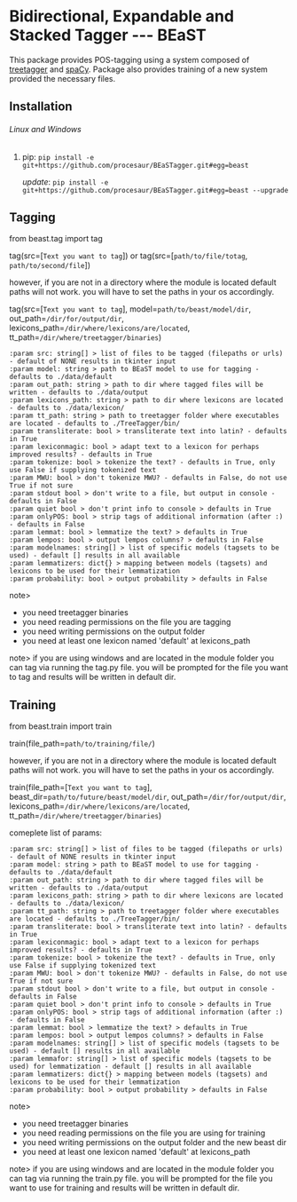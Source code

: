 # Bidirectional, Expandable and Stacked Tagger --- BEaST

This package provides POS-tagging using a system composed of [treetagger](https://www.cis.uni-muenchen.de/~schmid/tools/TreeTagger/) and [spaCy](https://spacy.io/).
Package also provides training of a new system provided the necessary files.

## Installation
###### Linux and Windows
1. pip: `pip install -e git+https://github.com/procesaur/BEaSTagger.git#egg=beast`

   *update*: `pip install -e git+https://github.com/procesaur/BEaSTagger.git#egg=beast --upgrade`

## Tagging

from beast.tag import tag

tag(src=[`Text you want to tag`])
or
tag(src=[`path/to/file/totag`, `path/to/second/file`])

however, if you are not in a directory where the module is located default paths will not work.
you will have to set the paths in your os accordingly.

tag(src=[`Text you want to tag`],
model=`path/to/beast/model/dir`,
out_path=`/dir/for/output/dir`,
lexicons_path=`/dir/where/lexicons/are/located`,
tt_path=`/dir/where/treetagger/binaries`)

    :param src: string[] > list of files to be tagged (filepaths or urls) - default of NONE results in tkinter input
    :param model: string > path to BEaST model to use for tagging - defaults to ./data/default
    :param out_path: string > path to dir where tagged files will be written - defaults to ./data/output
    :param lexicons_path: string > path to dir where lexicons are located - defaults to ./data/lexicon/
    :param tt_path: string > path to treetagger folder where executables are located - defaults to ./TreeTagger/bin/
    :param transliterate: bool > transliterate text into latin? - defaults in True
    :param lexiconmagic: bool > adapt text to a lexicon for perhaps improved results? - defaults in True
    :param tokenize: bool > tokenize the text? - defaults in True, only use False if supplying tokenized text
    :param MWU: bool > don't tokenize MWU? - defaults in False, do not use True if not sure
    :param stdout bool > don't write to a file, but output in console - defaults in False
    :param quiet bool > don't print info to console > defaults in True
    :param onlyPOS: bool > strip tags of additional information (after :) - defaults in False
    :param lemmat: bool > lemmatize the text? > defaults in True
    :param lempos: bool > output lempos columns? > defaults in False
    :param modelnames: string[] > list of specific models (tagsets to be used) - default [] results in all available
    :param lemmatizers: dict{} > mapping between models (tagsets) and lexicons to be used for their lemmatization
    :param probability: bool > output probability > defaults in False

note>
- you need treetagger binaries
- you need reading permissions on the file you are tagging 
- you need writing permissions on the output folder
- you need at least one lexicon named 'default' at lexicons_path

note>
   if you are using windows and are located in the module folder you can tag via running the tag.py file.
   you will be prompted for the file you want to tag and results will be written in default dir.

## Training

from beast.train import train

train(file_path=`path/to/training/file/`)

however, if you are not in a directory where the module is located default paths will not work.
you will have to set the paths in your os accordingly.

train(file_path=[`Text you want to tag`],
beast_dir=`path/to/future/beast/model/dir`,
out_path=`/dir/for/output/dir`,
lexicons_path=`/dir/where/lexicons/are/located`,
tt_path=`/dir/where/treetagger/binaries`)

comeplete list of params:

    :param src: string[] > list of files to be tagged (filepaths or urls) - default of NONE results in tkinter input
    :param model: string > path to BEaST model to use for tagging - defaults to ./data/default
    :param out_path: string > path to dir where tagged files will be written - defaults to ./data/output
    :param lexicons_path: string > path to dir where lexicons are located - defaults to ./data/lexicon/
    :param tt_path: string > path to treetagger folder where executables are located - defaults to ./TreeTagger/bin/
    :param transliterate: bool > transliterate text into latin? - defaults in True
    :param lexiconmagic: bool > adapt text to a lexicon for perhaps improved results? - defaults in True
    :param tokenize: bool > tokenize the text? - defaults in True, only use False if supplying tokenized text
    :param MWU: bool > don't tokenize MWU? - defaults in False, do not use True if not sure
    :param stdout bool > don't write to a file, but output in console - defaults in False
    :param quiet bool > don't print info to console > defaults in True
    :param onlyPOS: bool > strip tags of additional information (after :) - defaults in False
    :param lemmat: bool > lemmatize the text? > defaults in True
    :param lempos: bool > output lempos columns? > defaults in False
    :param modelnames: string[] > list of specific models (tagsets to be used) - default [] results in all available
    :param lemmafor: string[] > list of specific models (tagsets to be used) for lemmatization - default [] results in all available
    :param lemmatizers: dict{} > mapping between models (tagsets) and lexicons to be used for their lemmatization
    :param probability: bool > output probability > defaults in False

note>
- you need treetagger binaries
- you need reading permissions on the file you are using for training
- you need writing permissions on the output folder and the new beast dir
- you need at least one lexicon named 'default' at lexicons_path

note>
   if you are using windows and are located in the module folder you can tag via running the train.py file.
   you will be prompted for the file you want to use for training and results will be written in default dir.